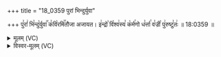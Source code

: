 +++
title = "18_0359 पुरां भिन्दुर्युवा"

+++
पु꣣रां꣢ भि꣣न्दु꣡र्युवा꣢꣯ क꣣वि꣡रमि꣢꣯तौजा अजायत। इ꣢न्द्रो꣣ वि꣡श्व꣢स्य꣣ क꣡र्म꣢णो ध꣣र्त्ता꣢ व꣣ज्री꣡ पु꣢रुष्टु꣣तः꣢ ॥ 18:0359 ॥

<details><summary>मूलम् (VC)</summary>

पु꣣रां꣢ भि꣣न्दु꣡र्युवा꣢꣯ क꣣वि꣡रमि꣢꣯तौजा अजायत । इ꣢न्द्रो꣣ वि꣡श्व꣢स्य꣣ क꣡र्म꣢णो ध꣣र्त्ता꣢ व꣣ज्री꣡ पु꣢रुष्टु꣣तः꣡ ॥३५९॥
</details>

<details><summary>विस्वर-मूलम् (VC)</summary>

पुरां भिन्दुर्युवा कविरमितौजा अजायत । इन्द्रो विश्वस्य कर्मणो धर्त्ता वज्री पुरुष्टुतः ॥३५९॥
</details>